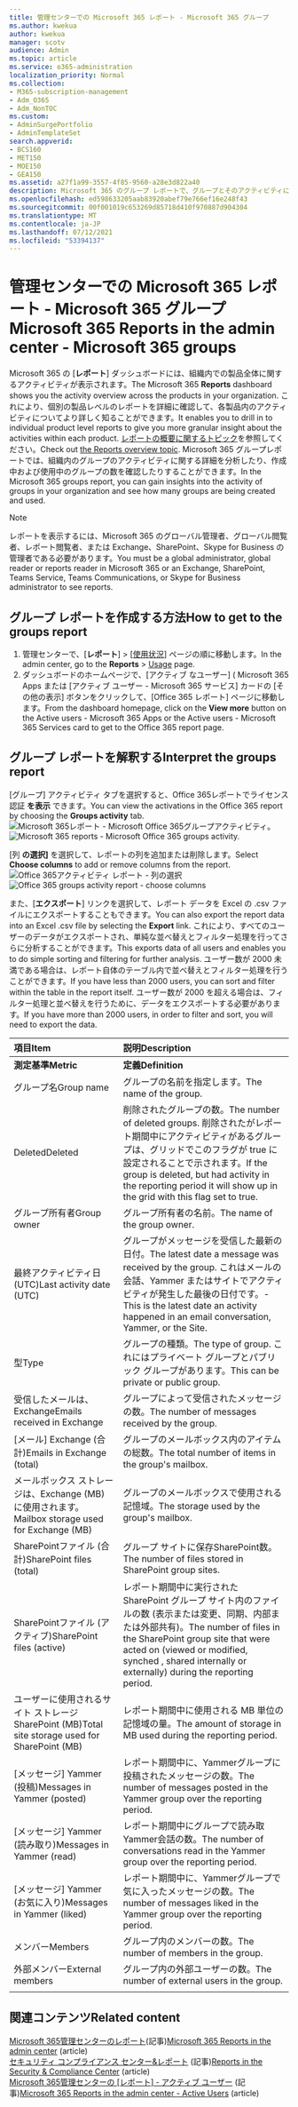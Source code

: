```yaml
---
title: 管理センターでの Microsoft 365 レポート - Microsoft 365 グループ
ms.author: kwekua
author: kwekua
manager: scotv
audience: Admin
ms.topic: article
ms.service: o365-administration
localization_priority: Normal
ms.collection:
- M365-subscription-management
- Adm_O365
- Adm_NonTOC
ms.custom:
- AdminSurgePortfolio
- AdminTemplateSet
search.appverid:
- BCS160
- MET150
- MOE150
- GEA150
ms.assetid: a27f1a99-3557-4f85-9560-a28e3d822a40
description: Microsoft 365 のグループ レポートで、グループとそのアクティビティについて確認します。
ms.openlocfilehash: ed598633205aab83920abef79e766ef16e248f43
ms.sourcegitcommit: 00f001019c653269d85718d410f970887d904304
ms.translationtype: MT
ms.contentlocale: ja-JP
ms.lasthandoff: 07/12/2021
ms.locfileid: "53394137"
---
```

# <a name="microsoft-365-reports-in-the-admin-center---microsoft-365-groups"></a><span data-ttu-id="8769b-103">管理センターでの Microsoft 365 レポート - Microsoft 365 グループ</span><span class="sxs-lookup"><span data-stu-id="8769b-103">Microsoft 365 Reports in the admin center - Microsoft 365 groups</span></span>

<span data-ttu-id="8769b-104">Microsoft 365 の [**レポート**] ダッシュボードには、組織内での製品全体に関するアクティビティが表示されます。</span><span class="sxs-lookup"><span data-stu-id="8769b-104">The Microsoft 365 **Reports** dashboard shows you the activity overview across the products in your organization.</span></span> <span data-ttu-id="8769b-105">これにより、個別の製品レベルのレポートを詳細に確認して、各製品内のアクティビティについてより詳しく知ることができます。</span><span class="sxs-lookup"><span data-stu-id="8769b-105">It enables you to drill in to individual product level reports to give you more granular insight about the activities within each product.</span></span> <span data-ttu-id="8769b-106">[レポートの概要に関するトピック](activity-reports.md)を参照してください。</span><span class="sxs-lookup"><span data-stu-id="8769b-106">Check out [the Reports overview topic](activity-reports.md).</span></span> <span data-ttu-id="8769b-107">Microsoft 365 グループレポートでは、組織内のグループのアクティビティに関する詳細を分析したり、作成中および使用中のグループの数を確認したりすることができます。</span><span class="sxs-lookup"><span data-stu-id="8769b-107">In the Microsoft 365 groups report, you can gain insights into the activity of groups in your organization and see how many groups are being created and used.</span></span>
  
> [!NOTE]
> <span data-ttu-id="8769b-108">レポートを表示するには、Microsoft 365 のグローバル管理者、グローバル閲覧者、レポート閲覧者、または Exchange、SharePoint、Skype for Business の管理者である必要があります。</span><span class="sxs-lookup"><span data-stu-id="8769b-108">You must be a global administrator, global reader or reports reader in Microsoft 365 or an Exchange, SharePoint, Teams Service, Teams Communications, or Skype for Business administrator to see reports.</span></span>  
  
## <a name="how-to-get-to-the-groups-report"></a><span data-ttu-id="8769b-109">グループ レポートを作成する方法</span><span class="sxs-lookup"><span data-stu-id="8769b-109">How to get to the groups report</span></span>

1. <span data-ttu-id="8769b-110">管理センターで、[**レポート**] \> [<a href="https://go.microsoft.com/fwlink/p/?linkid=2074756" target="_blank">使用状況</a>] ページの順に移動します。</span><span class="sxs-lookup"><span data-stu-id="8769b-110">In the admin center, go to the **Reports** \> <a href="https://go.microsoft.com/fwlink/p/?linkid=2074756" target="_blank">Usage</a> page.</span></span> 
2. <span data-ttu-id="8769b-111">ダッシュボードのホームページで、[アクティブ なユーザー] ( Microsoft 365 Apps または [アクティブ ユーザー - Microsoft 365 サービス] カードの [その他の表示] ボタンをクリックして、[Office 365 レポート] ページに移動します。</span><span class="sxs-lookup"><span data-stu-id="8769b-111">From the dashboard homepage, click on the **View more** button on the Active users - Microsoft 365 Apps or the Active users - Microsoft 365 Services card to get to the Office 365 report page.</span></span>
  
## <a name="interpret-the-groups-report"></a><span data-ttu-id="8769b-112">グループ レポートを解釈する</span><span class="sxs-lookup"><span data-stu-id="8769b-112">Interpret the groups report</span></span>

<span data-ttu-id="8769b-113">[グループ] アクティビティ タブを選択すると、Office 365レポートでライセンス認証 **を表示** できます。</span><span class="sxs-lookup"><span data-stu-id="8769b-113">You can view the activations in the Office 365 report by choosing the **Groups activity** tab.</span></span><br/><span data-ttu-id="8769b-114">![Microsoft 365レポート - Microsoft Office 365グループアクティビティ。](../../media/ab90e30b-8938-4110-ab3d-ee472a4cfe21.png)</span><span class="sxs-lookup"><span data-stu-id="8769b-114">![Microsoft 365 reports - Microsoft Office 365 groups activity.](../../media/ab90e30b-8938-4110-ab3d-ee472a4cfe21.png)</span></span>

<span data-ttu-id="8769b-115">[列 **の選択]** を選択して、レポートの列を追加または削除します。</span><span class="sxs-lookup"><span data-stu-id="8769b-115">Select **Choose columns** to add or remove columns from the report.</span></span>  <br/> <span data-ttu-id="8769b-116">![Office 365アクティビティ レポート - 列の選択](../../media/1600556a-f5f1-47d9-b325-cd77c78f4004.png)</span><span class="sxs-lookup"><span data-stu-id="8769b-116">![Office 365 groups activity report - choose columns](../../media/1600556a-f5f1-47d9-b325-cd77c78f4004.png)</span></span>

<span data-ttu-id="8769b-117">また、[**エクスポート**] リンクを選択して、レポート データを Excel の .csv ファイルにエクスポートすることもできます。</span><span class="sxs-lookup"><span data-stu-id="8769b-117">You can also export the report data into an Excel .csv file by selecting the **Export** link.</span></span> <span data-ttu-id="8769b-118">これにより、すべてのユーザーのデータがエクスポートされ、単純な並べ替えとフィルター処理を行ってさらに分析することができます。</span><span class="sxs-lookup"><span data-stu-id="8769b-118">This exports data of all users and enables you to do simple sorting and filtering for further analysis.</span></span> <span data-ttu-id="8769b-119">ユーザー数が 2000 未満である場合は、レポート自体のテーブル内で並べ替えとフィルター処理を行うことができます。</span><span class="sxs-lookup"><span data-stu-id="8769b-119">If you have less than 2000 users, you can sort and filter within the table in the report itself.</span></span> <span data-ttu-id="8769b-120">ユーザー数が 2000 を超える場合は、フィルター処理と並べ替えを行うために、データをエクスポートする必要があります。</span><span class="sxs-lookup"><span data-stu-id="8769b-120">If you have more than 2000 users, in order to filter and sort, you will need to export the data.</span></span> 

|<span data-ttu-id="8769b-121">項目</span><span class="sxs-lookup"><span data-stu-id="8769b-121">Item</span></span>|<span data-ttu-id="8769b-122">説明</span><span class="sxs-lookup"><span data-stu-id="8769b-122">Description</span></span>|
|:-----|:-----|
|<span data-ttu-id="8769b-123">**測定基準**</span><span class="sxs-lookup"><span data-stu-id="8769b-123">**Metric**</span></span>|<span data-ttu-id="8769b-124">**定義**</span><span class="sxs-lookup"><span data-stu-id="8769b-124">**Definition**</span></span>|
|<span data-ttu-id="8769b-125">グループ名</span><span class="sxs-lookup"><span data-stu-id="8769b-125">Group name</span></span>  <br/> |<span data-ttu-id="8769b-126">グループの名前を指定します。</span><span class="sxs-lookup"><span data-stu-id="8769b-126">The name of the group.</span></span>  <br/> |
|<span data-ttu-id="8769b-127">Deleted</span><span class="sxs-lookup"><span data-stu-id="8769b-127">Deleted</span></span>  <br/> |<span data-ttu-id="8769b-128">削除されたグループの数。</span><span class="sxs-lookup"><span data-stu-id="8769b-128">The number of deleted groups.</span></span> <span data-ttu-id="8769b-129">削除されたがレポート期間中にアクティビティがあるグループは、グリッドでこのフラグが true に設定されることで示されます。</span><span class="sxs-lookup"><span data-stu-id="8769b-129">If the group is deleted, but had activity in the reporting period it will show up in the grid with this flag set to true.</span></span>  <br/> |
|<span data-ttu-id="8769b-130">グループ所有者</span><span class="sxs-lookup"><span data-stu-id="8769b-130">Group owner</span></span>  <br/> |<span data-ttu-id="8769b-131">グループ所有者の名前。</span><span class="sxs-lookup"><span data-stu-id="8769b-131">The name of the group owner.</span></span>  <br/> |
|<span data-ttu-id="8769b-132">最終アクティビティ日 (UTC)</span><span class="sxs-lookup"><span data-stu-id="8769b-132">Last activity date (UTC)</span></span>  <br/> |<span data-ttu-id="8769b-133">グループがメッセージを受信した最新の日付。</span><span class="sxs-lookup"><span data-stu-id="8769b-133">The latest date a message was received by the group.</span></span> <span data-ttu-id="8769b-134">これはメールの会話、Yammer またはサイトでアクティビティが発生した最後の日付です。</span><span class="sxs-lookup"><span data-stu-id="8769b-134">- This is the latest date an activity happened in an email conversation, Yammer, or the Site.</span></span>  <br/> |
|<span data-ttu-id="8769b-135">型</span><span class="sxs-lookup"><span data-stu-id="8769b-135">Type</span></span>  <br/> |<span data-ttu-id="8769b-136">グループの種類。</span><span class="sxs-lookup"><span data-stu-id="8769b-136">The type of group.</span></span> <span data-ttu-id="8769b-137">これにはプライベート グループとパブリック グループがあります。</span><span class="sxs-lookup"><span data-stu-id="8769b-137">This can be private or public group.</span></span>  <br/> |
|<span data-ttu-id="8769b-138">受信したメールは、Exchange</span><span class="sxs-lookup"><span data-stu-id="8769b-138">Emails received in Exchange</span></span>  <br/> |<span data-ttu-id="8769b-139">グループによって受信されたメッセージの数。</span><span class="sxs-lookup"><span data-stu-id="8769b-139">The number of messages received by the group.</span></span>|
|<span data-ttu-id="8769b-140">[メール] Exchange (合計)</span><span class="sxs-lookup"><span data-stu-id="8769b-140">Emails in Exchange (total)</span></span>  <br/> |<span data-ttu-id="8769b-141">グループのメールボックス内のアイテムの総数。</span><span class="sxs-lookup"><span data-stu-id="8769b-141">The total number of items in the group's mailbox.</span></span>  <br/> |
|<span data-ttu-id="8769b-142">メールボックス ストレージは、Exchange (MB) に使用されます。</span><span class="sxs-lookup"><span data-stu-id="8769b-142">Mailbox storage used for Exchange (MB)</span></span>  <br/> |<span data-ttu-id="8769b-143">グループのメールボックスで使用される記憶域。</span><span class="sxs-lookup"><span data-stu-id="8769b-143">The storage used by the group's mailbox.</span></span> <br/>|
|<span data-ttu-id="8769b-144">SharePointファイル (合計)</span><span class="sxs-lookup"><span data-stu-id="8769b-144">SharePoint files (total)</span></span>  <br/> |<span data-ttu-id="8769b-145">グループ サイトに保存SharePoint数。</span><span class="sxs-lookup"><span data-stu-id="8769b-145">The number of files stored in SharePoint group sites.</span></span>  <br/> |
|<span data-ttu-id="8769b-146">SharePointファイル (アクティブ)</span><span class="sxs-lookup"><span data-stu-id="8769b-146">SharePoint files (active)</span></span>  <br/> |<span data-ttu-id="8769b-147">レポート期間中に実行された SharePoint グループ サイト内のファイルの数 (表示または変更、同期、内部または外部共有)。</span><span class="sxs-lookup"><span data-stu-id="8769b-147">The number of files in the SharePoint group site that were acted on (viewed or modified, synched , shared internally or externally) during the reporting period.</span></span>  <br/> |
|<span data-ttu-id="8769b-148">ユーザーに使用されるサイト ストレージSharePoint (MB)</span><span class="sxs-lookup"><span data-stu-id="8769b-148">Total site storage used for SharePoint (MB)</span></span>  <br/> |<span data-ttu-id="8769b-149">レポート期間中に使用される MB 単位の記憶域の量。</span><span class="sxs-lookup"><span data-stu-id="8769b-149">The amount of storage in MB used during the reporting period.</span></span>  <br/> |
|<span data-ttu-id="8769b-150">[メッセージ] Yammer (投稿)</span><span class="sxs-lookup"><span data-stu-id="8769b-150">Messages in Yammer (posted)</span></span>  <br/> |<span data-ttu-id="8769b-151">レポート期間中に、Yammerグループに投稿されたメッセージの数。</span><span class="sxs-lookup"><span data-stu-id="8769b-151">The number of messages posted in the Yammer group over the reporting period.</span></span>  <br/> |
|<span data-ttu-id="8769b-152">[メッセージ] Yammer (読み取り)</span><span class="sxs-lookup"><span data-stu-id="8769b-152">Messages in Yammer (read)</span></span>  <br/> |<span data-ttu-id="8769b-153">レポート期間中にグループで読み取Yammer会話の数。</span><span class="sxs-lookup"><span data-stu-id="8769b-153">The number of conversations read in the Yammer group over the reporting period.</span></span>  <br/> |
|<span data-ttu-id="8769b-154">[メッセージ] Yammer (お気に入り)</span><span class="sxs-lookup"><span data-stu-id="8769b-154">Messages in Yammer (liked)</span></span>  <br/> |<span data-ttu-id="8769b-155">レポート期間中に、Yammerグループで気に入ったメッセージの数。</span><span class="sxs-lookup"><span data-stu-id="8769b-155">The number of messages liked in the Yammer group over the reporting period.</span></span>  <br/> |
|<span data-ttu-id="8769b-156">メンバー</span><span class="sxs-lookup"><span data-stu-id="8769b-156">Members</span></span>  <br/> |<span data-ttu-id="8769b-157">グループ内のメンバーの数。</span><span class="sxs-lookup"><span data-stu-id="8769b-157">The number of members in the group.</span></span>  <br/> |
|<span data-ttu-id="8769b-158">外部メンバー</span><span class="sxs-lookup"><span data-stu-id="8769b-158">External members</span></span> |<span data-ttu-id="8769b-159">グループ内の外部ユーザーの数。</span><span class="sxs-lookup"><span data-stu-id="8769b-159">The number of external users in the group.</span></span>|
|||

## <a name="related-content"></a><span data-ttu-id="8769b-160">関連コンテンツ</span><span class="sxs-lookup"><span data-stu-id="8769b-160">Related content</span></span>

<span data-ttu-id="8769b-161">[Microsoft 365管理センターのレポート](activity-reports.md)(記事)</span><span class="sxs-lookup"><span data-stu-id="8769b-161">[Microsoft 365 Reports in the admin center](activity-reports.md) (article)</span></span>\
<span data-ttu-id="8769b-162">[セキュリティ コンプライアンス センター&レポート](../../compliance/reports-in-security-and-compliance.md) (記事)</span><span class="sxs-lookup"><span data-stu-id="8769b-162">[Reports in the Security & Compliance Center](../../compliance/reports-in-security-and-compliance.md) (article)</span></span>\
<span data-ttu-id="8769b-163">[Microsoft 365管理センターの [レポート] - アクティブ ユーザー](../../admin/activity-reports/active-users-ww.md) (記事)</span><span class="sxs-lookup"><span data-stu-id="8769b-163">[Microsoft 365 Reports in the admin center - Active Users](../../admin/activity-reports/active-users-ww.md) (article)</span></span>

